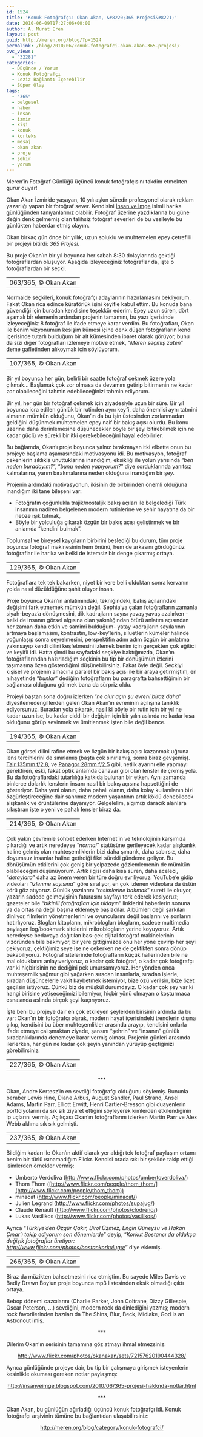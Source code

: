 ```yaml
---
id: 1524
title: 'Konuk Fotoğrafçı: Okan Akan, &#8220;365 Projesi&#8221;'
date: 2010-06-09T17:27:06+00:00
author: A. Murat Eren
layout: post
guid: http://meren.org/blog/?p=1524
permalink: /blog/2010/06/konuk-fotografci-okan-akan-365-projesi/
pvc_views:
  - "32281"
categories:
  - Düşünce / Yorum
  - Konuk Fotoğrafçı
  - Leziz Bağlantı İçerebilir
  - Süper Olay
tags:
  - "365"
  - belgesel
  - haber
  - insan
  - izmir
  - kişi
  - konuk
  - korteks
  - mesaj
  - okan akan
  - proje
  - şehir
  - yorum
---
```

Meren&#8217;in Fotoğraf Günlüğü üçüncü konuk fotoğrafçısını takdim etmekten gurur duyar!

Okan Akan İzmir&#8217;de yaşayan, 10 yılı aşkın süredir profesyonel olarak reklam yazarlığı yapan bir fotoğraf sever. Kendisini [İnsan ve İmge](http://insanveimge.blogspot.com/) isimli harika günlüğünden tanıyanlarınız olabilir. Fotoğraf üzerine yazdıklarına bu güne değin denk gelmemiş olan talihsiz fotoğraf severleri de bu vesileyle bu günlükten haberdar etmiş olayım.

Okan birkaç gün önce bir yıllık, uzun soluklu ve muhtemelen epey çetrefilli bir projeyi bitirdi: _365 Projesi_.

Bu proje Okan&#8217;ın bir yıl boyunca her sabah 8:30 dolaylarında çektiği fotoğraflardan oluşuyor. Aşağıda izleyeceğiniz fotoğraflar da, işte o fotoğraflardan bir seçki.

<table width="100%" border="0">
  <tr>
    <td align="center">
      <img src="{{ site.baseurl }}/images/konuk-fotografci-okan-akan-365-projesi-063.jpg" alt="" border="0" />063/365, © Okan Akan
    </td>
  </tr>
</table>

Normalde seçkileri, konuk fotoğrafçı adaylarının hazırlamasını bekliyorum. Fakat Okan rica edince küratörlük işini keyifle kabul ettim. Bu konuda bana güvendiği için buradan kendisine teşekkür ederim. Epey uzun süren, dört aşamalı bir elemenin ardından projenin tamamını, bu yazı içerisinde izleyeceğiniz 8 fotoğraf ile ifade etmeye karar verdim. Bu fotoğrafları, Okan ile benim vizyonumun kesişim kümesi içine denk düşen fotoğrafların kendi içerisinde tutarlı bulduğum bir alt kümesinden ibaret olarak görüyor, bunu da sizi diğer fotoğrafları izlemeye motive etmek, &#8220;_Meren seçmiş zaten_&#8221; deme gafletinden alıkoymak için söylüyorum.

<table width="100%" border="0">
  <tr>
    <td align="center">
      <img src="{{ site.baseurl }}/images/konuk-fotografci-okan-akan-365-projesi-107.jpg" alt="" border="0" />107/365, © Okan Akan
    </td>
  </tr>
</table>

Bir yıl boyunca her gün, belirli bir saatte fotoğraf çekmek üzere yola çıkmak&#8230; Başlamak çok zor olmasa da devamını getirip bitirmenin ne kadar zor olabileceğini tahmin edebileceğinizi tahmin ediyorum.

Bir yıl, her gün bir fotoğraf çekmek için ziyadesiyle uzun bir süre. Bir yıl boyunca icra edilen günlük bir rutinden aynı keyfi, daha önemlisi aynı tatmini almanın mümkün olduğunu, Okan&#8217;ın da bu işin üstesinden zorlanmadan geldiğini düşünmek muhtemelen epey naif bir bakış açısı olurdu. Bu konu üzerine daha derinlemesine düşünecekler böyle bir şeyi bitirebilmek için ne kadar güçlü ve sürekli bir itki gerekebileceğini hayal edebilirler.

Bu bağlamda, Okan&#8217;ı proje boyunca yalnız bırakmayan itki elbette onun bu projeye başlama aşamasındaki motivasyonu idi. Bu motivasyon, fotoğraf çekenlerin sıklıkla unuttuklarına inandığım, eksikliği ile yolun yarısında &#8220;_ben neden buradayım?_&#8220;, &#8220;_bunu neden yapıyorum?_&#8221; diye sorduklarında yanıtsız kalmalarına, yarım bırakmalarına neden olduğuna inandığım bir şey.

Projenin ardındaki motivasyonun, ikisinin de birbirinden önemli olduğuna inandığım iki tane bileşeni var:

  * Fotoğrafın çoğunlukla trajik/nostaljik bakış açıları ile belgelediği Türk insanının nadiren belgelenen modern rutinlerine ve şehir hayatına da bir nebze ışık tutmak,
  * Böyle bir yolculuğa çıkarak özgün bir bakış açısı geliştirmek ve bir anlamda &#8220;kendini bulmak&#8221;.

Toplumsal ve bireysel kaygıların birbirini beslediği bu durum, tüm proje boyunca fotoğraf makinesinin hem önünü, hem de arkasını gördüğünüz fotoğraflar ile harika ve belki de istemsiz bir denge çıkarmış ortaya.

<table width="100%" border="0">
  <tr>
    <td align="center">
      <img src="{{ site.baseurl }}/images/konuk-fotografci-okan-akan-365-projesi-129.jpg" alt="" border="0" />129/365, © Okan Akan
    </td>
  </tr>
</table>

Fotoğraflara tek tek bakarken, niyet bir kere belli olduktan sonra kervanın yolda nasıl düzüldüğüne şahit oluyor insan.

Proje boyunca Okan&#8217;ın anlatımındaki, tekniğindeki, bakış açılarındaki değişimi fark etmemek mümkün değil. Sephia&#8217;ya çalan fotoğrafların zamanla siyah-beyaz&#8217;a dönüşmesini, dik kadrajların sayısı yavaş yavaş azalırken -belki de insanın görsel algısına olan yakınlığından ötürü anlatım açısından her zaman daha etkin ve samimi bulduğum- yatay kadrajların sayılarının artmaya başlamasını, kontrastın, low-key&#8217;lerin, siluetlerin kümeler halinde yoğunlaşıp sonra seyrelmesini, perspektifin adım adım özgün bir anlatıma yakınsayıp kendi dilini keşfetmesini izlemek benim için gerçekten çok eğitici ve keyifli idi. Hatta şimdi bu sayfadaki seçkiye baktığınızda, Okan&#8217;ın fotoğraflarından hazırladığım seçkinin bu tip bir dönüşümün izlerini taşımasına özen gösterdiğimi düşünebilirsiniz. Fakat öyle değil. Seçkiyi kişisel ve projenin amacına paralel bir bakış açısı ile bir araya getirmiştim, en nihayetinde &#8220;_bunlar_&#8221; dediğim fotoğrafların bu paragrafta bahsettiğimin bir sağlaması olduğunu görmek bana da sürpriz oldu.

Projeyi baştan sona doğru izlerken &#8220;_ne olur açın şu evreni biraz daha_&#8221; diyesitemedengillerden gelen Okan Akan&#8217;ın evreninin açılışına tanıklık ediyorsunuz. Buradan yola çıkarak, nasıl ki böyle bir rutin için bir yıl ne kadar uzun ise, bu kadar ciddi bir değişim için bir yılın aslında ne kadar kısa olduğunu görüp sevinmek ve ümitlenmek işten bile değil bence.

<table width="100%" border="0">
  <tr>
    <td align="center">
      <img src="{{ site.baseurl }}/images/konuk-fotografci-okan-akan-365-projesi-194.jpg" alt="" border="0" />194/365, © Okan Akan
    </td>
  </tr>
</table>

Okan görsel dilini rafine etmek ve özgün bir bakış açısı kazanmak uğruna lens tercihlerini de sınırlamış (başta çok sınırlamış, sonra biraz gevşemiş). <a href="{{ site.baseurl }}/images/konuk-fotografci-okan-akan-365-projesi-tair_11A.jpg" rel="lightbox">Tair 135mm f/2.8</a>, ve <a href="{{ site.baseurl }}/images/konuk-fotografci-okan-akan-365-projesi-14_Panagor_24mm_f25_1.jpg" rel="lightbox">Panagor 28mm f/2.5</a> gibi, netlik ayarını elle yapmayı gerektiren, eski, fakat optik anlamda canavar gibi olan lensler ile çıkmış yola. Bu da fotoğraflardaki tutarlılığa katkıda bulunan bir etken. Aynı zamanda binlerce dolarlık lenslerin insanı nasıl bir bakış açısına hapsettiğini de gösteriyor. Daha yeni olanın, daha pahalı olanın, daha kolay kullanılanın bizi özgürleştireceğine dair sanrımız modern yaşantının artık köklü denebilecek alışkanlık ve örüntülerine dayanıyor. Gelgelelim, algımızı daracık alanlara sıkıştıran işte o yeni ve pahalı lensler biraz da.

<table width="100%" border="0">
  <tr>
    <td align="center">
      <img src="{{ site.baseurl }}/images/konuk-fotografci-okan-akan-365-projesi-214.jpg" alt="" border="0" />214/365, © Okan Akan
    </td>
  </tr>
</table>

Çok yakın çevremle sohbet ederken Internet&#8217;in ve teknolojinin karşımıza çıkardığı ve artık neredeyse &#8220;_normal_&#8221; statüsüne gerileyecek kadar alışkanlık haline gelmiş olan muhteşemliklerin bizi daha şımarık, daha sabırsız, daha doyumsuz insanlar haline getirdiği fikri sürekli gündeme geliyor. Bu dönüşümün etkilerini çok geniş bir yelpazede gözlemlemenin de mümkün olabileceğini düşünüyorum. Artık ilgisi daha kısa süren, daha aceleci, &#8220;_detaylara_&#8221; daha az önem veren bir türe doğru evriliyoruz. YouTube&#8217;e gidip videoları &#8220;_izlenme sayısına_&#8221; göre sıralıyor, en çok izlenen videolara da üstün körü göz atıyoruz. Günlük yazılarını &#8220;_resimlerine bakmak_&#8221; sureti ile okuyor, yazarın sadede gelmeyişinin faturasını sayfayı terk ederek kesiyoruz; gazeteler bile &#8220;_bikinili fotoğrafları için tıklayın_&#8221; linklerini haberlerin sonuna ya da ortasına değil başına eklemeye başladılar. Albümleri değil şarkıları dinliyor, filmlerin yönetmenlerini ve oyuncularını değil başlarını ve sonlarını hatırlıyoruz. Blogları kitapların, mikroblogları blogların, sadece multimedia paylaşan log/bookmark sitelerini mikroblogların yerine koyuyoruz. Artık neredeyse bedavaya dağıtılan bas-çek dijital fotoğraf makinelerinin vizöründen bile bakmıyor, bir yere gittiğimizde onu her yöne çevirip her şeyi çekiyoruz, çektiğimiz şeye ise ne çekerken ne de çektikten sonra dönüp bakabiliyoruz. Fotoğraf sitelerinde fotoğrafların küçük hallerinden bile ne mal olduklarını anlayıveriyoruz, o kadar çok fotoğraf, o kadar çok fotoğrafçı var ki hiçbirisinin ne dediğini pek umursamıyoruz. Her yönden onca muhteşemlik yağmur gibi yağarken sıradan insanlarla, sıradan işlerle, sıradan düşüncelerle vakit kaybetmek istemiyor, bize özü verilsin, bize özet geçilsin istiyoruz. Çünkü biz de müşkül durumdayız. O kadar çok şey var ki hangi birisine yetişeceğimizi bilemiyor, hiçbir yönü olmayan o koşturmaca esnasında aslında birçok şeyi kaçırıyoruz.

İşte beni bu projeye dair en çok etkileyen şeylerden birisinin ardında da bu var: Okan&#8217;ın bir fotoğrafçı olarak, modern hayat içerisindeki trendlerin dışına çıkıp, kendisini bu über muhteşemlikler arasında arayıp, kendisini onlarla ifade etmeye çalışmaktan ziyade, şansını &#8220;şehrin&#8221; ve &#8220;insanın&#8221; günlük sıradanlıklarında denemeye karar vermiş olması. Projenin günleri arasında ilerlerken, her gün ne kadar çok şeyin yanından yürüyüp geçtiğinizi görebilirsiniz.

<table width="100%" border="0">
  <tr>
    <td align="center">
      <img src="{{ site.baseurl }}/images/konuk-fotografci-okan-akan-365-projesi-227.jpg" alt="" border="0" />227/365, © Okan Akan
    </td>
  </tr>
</table>

<p style="text-align: center;">
  ***
</p>

Okan, Andre Kertesz&#8217;in en sevdiği fotoğrafçı olduğunu söylemiş. Bununla beraber Lewis Hine, Diane Arbus, August Sandler, Paul Strand, Ansel Adams, Martin Parr, Elliott Erwitt, Henri Cartier-Bresson gibi duayenlerin portfolyolarını da sık sık ziyaret ettiğini söyleyerek kimlerden etkilendiğinin ip uçlarını vermiş. Açıkçası Okan&#8217;ın fotoğraflarını izlerken Martin Parr ve Alex Webb aklıma sık sık gelmişti.

<table width="100%" border="0">
  <tr>
    <td align="center">
      <img src="{{ site.baseurl }}/images/konuk-fotografci-okan-akan-365-projesi-237.jpg" alt="" border="0" />237/365, © Okan Akan
    </td>
  </tr>
</table>

Bildiğim kadarı ile Okan&#8217;ın aktif olarak yer aldığı tek fotoğraf paylaşım ortamı benim bir türlü ısınamadığım Flickr. Kendisi orada sıkı bir şekilde takip ettiği isimlerden örnekler vermiş:

  * Umberto Verdoliva (<http://www.flickr.com/photos/umbertoverdoliva/>)
  * Thom Thom ([http://www.flickr.com/people/thom_thom/](http://www.flickr.com/people/thom_thom))
  * minacat (<http://www.flickr.com/people/minacat/>)
  * Julien Legrand (<http://www.flickr.com/photos/supajug/>)
  * Claude Renault (<http://www.flickr.com/photos/clodreno/>)
  * Lukas Vasilikos (<http://www.flickr.com/photos/vasilikos/>)

Ayrıca &#8220;_Türkiye&#8217;den Özgür Çakır, Birol Üzmez, Engin Güneysu ve Hakan Çınar&#8217;ı takip ediyorum son dönemlerde_&#8221; deyip, &#8220;_Korkut Bostancı da oldukça değişik fotoğraflar üretiyor: <http://www.flickr.com/photos/bostankorkulugu/>_&#8221; diye eklemiş.

<table width="100%" border="0">
  <tr>
    <td align="center">
      <img src="{{ site.baseurl }}/images/konuk-fotografci-okan-akan-365-projesi-266.jpg" alt="" border="0" />266/365, © Okan Akan
    </td>
  </tr>
</table>

Biraz da müzikten bahsetmesini rica etmiştim. Bu sayede Miles Davis ve Badly Drawn Boy&#8217;un proje boyunca mp3 listesinden eksik olmadığı çıktı ortaya.

Bebop dönemi cazcılarını (Charlie Parker, John Coltrane, Dizzy Gillespie, Oscar Peterson, &#8230;) sevdiğini, modern rock da dinlediğini yazmış; modern rock favorilerinden bazıları da The Shins, Blur, Beck, Midlake, God is an Astronout imiş.

<p style="text-align: center;">
  ***
</p>

Dilerim Okan&#8217;ın serisinin tamamına göz atmayı ihmal etmezsiniz:

<p style="text-align: center;">
  <a href="http://www.flickr.com/photos/okanakan/sets/72157620190444328/">http://www.flickr.com/photos/okanakan/sets/72157620190444328/</a>
</p>

Ayrıca günlüğünde projeye dair, bu tip bir çalışmaya girişmek isteyenlerin kesinlikle okuması gereken notlar paylaşmış:

<p style="text-align: center;">
  <a href="http://insanveimge.blogspot.com/2010/06/365-projesi-hakknda-notlar.html">http://insanveimge.blogspot.com/2010/06/365-projesi-hakknda-notlar.html</a>
</p>

<p style="text-align: center;">
  ***
</p>

Okan Akan, bu günlüğün ağırladığı üçüncü konuk fotoğrafçı idi. Konuk fotoğrafçı arşivinin tümüne bu bağlantıdan ulaşabilirsiniz:

<p style="text-align: center;">
  <a href="http://meren.org/blog/category/konuk-fotografci/">http://meren.org/blog/category/konuk-fotografci/</a>
</p>
